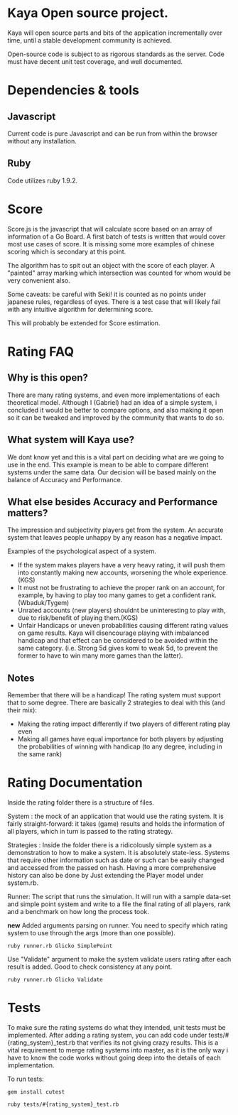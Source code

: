 Kaya Open source project.
=========================

Kaya will open source parts and bits of the application incrementally over time, until a stable development community is achieved.

Open-source code is subject to as rigorous standards as the server. Code must have decent unit test coverage, and well documented.

Dependencies & tools
====================

Javascript
----------
Current code is pure Javascript and can be run from within the browser without any installation.

Ruby
----
Code utilizes ruby 1.9.2.  

Score
=====

Score.js is the javascript that will calculate score based on an array of information of a Go Board. A first batch of tests is written that would cover most use cases of score.
It is missing some more examples of chinese scoring which is secondary at this point.

The algorithm has to spit out an object with the score of each player. A "painted" array marking which intersection was counted for whom would be very convenient also.

Some caveats: be careful with Seki! it is counted as no points under japanese rules, regardless of eyes. There is a test case that will likely fail with any intuitive algorithm for determining score.

This will probably be extended for Score estimation.

Rating FAQ
======

Why is this open?
-----------------

There are many rating systems, and even more implementations of each theoretical model. Although I (Gabriel) had an idea of a simple system, i concluded it would be better to compare options, and also making it open so it can be tweaked and improved by the community that wants to do so. 

What system will Kaya use?
--------------------------

We dont know yet and this is a vital part on deciding what are we going to use in the end. This example is mean to be able to compare different systems under the same data. Our decision will be based mainly on the balance of Accuracy and Performance. 

What else besides Accuracy and Performance matters?
--------------------------------------------------

The impression and subjectivity players get from the system. An accurate system that leaves people unhappy by any reason has a negative impact.

Examples of the psychological aspect of a system.

* If the system makes players have a very heavy rating, it will push them into constantly making new accounts, worsening the whole experience.(KGS)
* It must not be frustrating to achieve the proper rank on an account, for example, by having to play too many games to get a confident rank. (Wbaduk/Tygem)
* Unrated accounts (new players) shouldnt be uninteresting to play with, due to risk/benefit of playing them.(KGS)
* Unfair Handicaps or uneven probabilities causing different rating values on game results. Kaya will disencourage playing with imbalanced handicap and that effect can be considered to be avoided within the same category. (i.e. Strong 5d gives komi to weak 5d, to prevent the former to have to win many more games than the latter).

Notes
-----

Remember that there will be a handicap! The rating system must support that to some degree. There are basically 2 strategies to deal with this (and their mix):

* Making the rating impact differently if two players of different rating play even
* Making all games have equal importance for both players by adjusting the probabilities of winning with handicap (to any degree, including in the same rank)

Rating Documentation
====================

Inside the rating folder there is a structure of files.

System : the mock of an application that would use the rating system. It is fairly straight-forward: it takes (game) results and holds the information of all players, which in turn is passed to the rating strategy.

Strategies : Inside the folder there is a ridicolously simple system as a demonstration to how to make a system. It is absolutely state-less. Systems that require other information such as date or such can be easily changed and accessed from the passed on hash. Having a more comprehensive history can also be done by Just extending the Player model under system.rb.

Runner: The script that runs the simulation. It will run with a sample data-set and simple point system and write to a file the final rating of all players, rank and a benchmark on how long the process took.

**new** Added arguments parsing on runner. 
You need to specify which rating system to use through the args (more than one possible).

    ruby runner.rb Glicko SimplePoint

Use "Validate" argument to make the system validate users rating after each result is added. Good to check consistency at any point.

    ruby runner.rb Glicko Validate

Tests 
=====

To make sure the rating systems do what they intended, unit tests must be implemented. After adding a rating system, you can add code under tests/#{rating_system}_test.rb that verifies its not giving crazy results. This is a vital requirement to merge rating systems into master, as it is the only way i have to know the code works without going deep into the details of each implementation.

To run tests:

    gem install cutest

    ruby tests/#{rating_system}_test.rb


